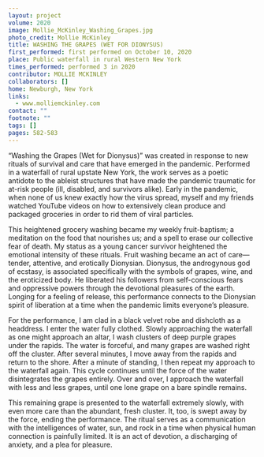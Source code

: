 ```yaml
---
layout: project
volume: 2020
image: Mollie_McKinley_Washing_Grapes.jpg
photo_credit: Mollie McKinley
title: WASHING THE GRAPES (WET FOR DIONYSUS)
first_performed: first performed on October 10, 2020
place: Public waterfall in rural Western New York
times_performed: performed 3 in 2020
contributor: MOLLIE MCKINLEY
collaborators: []
home: Newburgh, New York
links:
  - www.molliemckinley.com
contact: ""
footnote: ""
tags: []
pages: 582-583
---
```


“Washing the Grapes (Wet for Dionysus)” was created in response to new rituals of survival and care that have emerged in the pandemic. Performed in a waterfall of rural upstate New York, the work serves as a poetic antidote to the ableist structures that have made the pandemic traumatic for at-risk people (ill, disabled, and survivors alike). Early in the pandemic, when none of us knew exactly how the virus spread, myself and my friends watched YouTube videos on how to extensively clean produce and packaged groceries in order to rid them of viral particles.

This heightened grocery washing became my weekly fruit-baptism; a meditation on the food that nourishes us; and a spell to erase our collective fear of death. My status as a young cancer survivor heightened the emotional intensity of these rituals. Fruit washing became an act of care—tender, attentive, and erotically Dionysian. Dionysus, the androgynous god of ecstasy, is associated specifically with the symbols of grapes, wine, and the eroticized body. He liberated his followers from self-conscious fears and oppressive powers through the devotional pleasures of the earth. Longing for a feeling of release, this performance connects to the Dionysian spirit of liberation at a time when the pandemic limits everyone’s pleasure.

For the performance, I am clad in a black velvet robe and dishcloth as a headdress. I enter the water fully clothed. Slowly approaching the waterfall as one might approach an altar, I wash clusters of deep purple grapes under the rapids. The water is forceful, and many grapes are washed right off the cluster. After several minutes, I move away from the rapids and return to the shore. After a minute of standing, I then repeat my approach to the waterfall again. This cycle continues until the force of the water disintegrates the grapes entirely. Over and over, I approach the waterfall with less and less grapes, until one lone grape on a bare spindle remains.

This remaining grape is presented to the waterfall extremely slowly, with even more care than the abundant, fresh cluster. It, too, is swept away by the force, ending the performance. The ritual serves as a communication with the intelligences of water, sun, and rock in a time when physical human connection is painfully limited. It is an act of devotion, a discharging of anxiety, and a plea for pleasure.
